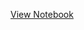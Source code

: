 [View Notebook](https://github.com/AliSeif96/Introduction-to-Numerical-Analysis/blob/main/session%202%20(Basic%20training)/Exercises/exercises%20(series%201).html)
